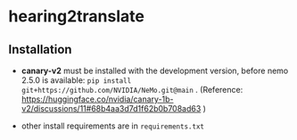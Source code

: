 # hearing2translate


## Installation

- **canary-v2** must be installed with the development version, before nemo 2.5.0 is available: `pip install git+https://github.com/NVIDIA/NeMo.git@main` . (Reference: https://huggingface.co/nvidia/canary-1b-v2/discussions/11#68b4aa3d7d1f62b0b708ad63 )

- other install requirements are in `requirements.txt`

